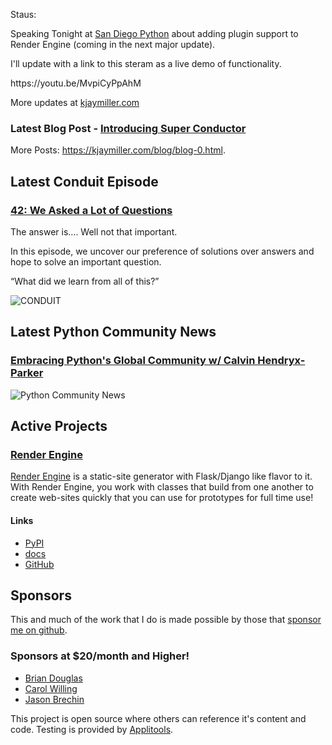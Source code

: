 Staus:
<p>Speaking Tonight at <a href="https://www.meetup.com/pythonsd/events/zxxdbtyfccbjc/">San Diego Python</a> about adding plugin support to Render Engine (coming in the next major update).</p>

<p>I'll update with a link to this steram as a live demo of functionality.</p>

<p>https://youtu.be/MvpiCyPpAhM</p>

More updates at [kjaymiller.com](https://kjaymiller.com/microblog/microblog-0)

### Latest Blog Post - [Introducing Super Conductor](https://kjaymiller.com/blog/introducing-super-conductor.html)

More Posts: <https://kjaymiller.com/blog/blog-0.html>.

## Latest Conduit Episode
### [42: We Asked a Lot of Questions](http://relay.fm/conduit/42)
The answer is…. Well not that important.

In this episode, we uncover our preference of solutions over answers and hope to solve an important question. 

“What did we learn from all of this?”

![CONDUIT](https://kjaymiller.s3-us-west-2.amazonaws.com/images/conduit_artwork.png)

## Latest Python Community News
### [Embracing Python's Global Community w/ Calvin Hendryx-Parker](https://share.transistor.fm/s/4e02abd4)
![Python Community News](https://kjaymiller.azureedge.net/media/PCN%20Logo%20V0.16.jpg)

## Active Projects

### [Render Engine]
[Render Engine] is a static-site generator with Flask/Django like flavor to it.
With Render Engine, you work with classes that build from one another to create
web-sites quickly that you can use for prototypes for full time use!

#### Links
- [PyPI](https://pypi.org/project/render-engine)
- [docs](https://render-engine.readthedocs.io)
- [GitHub](https://github.com/kjaymiller/render_engine)

## Sponsors
This and much of the work that I do is made possible by those that [sponsor me
on github](https://github.com/sponsors/kjaymiller).

### Sponsors at $20/month and Higher!
- [Brian Douglas](https://github.com/bdougie)
- [Carol Willing](https://github.com/willingc)
- [Jason Brechin](https://github.com/brechin)


This project is open source where others can reference it's content and code. Testing is provided by [Applitools](https://www.applitools.com/).


[Render Engine]: https://render-engine.readthedocs.io